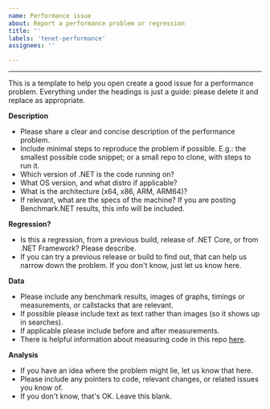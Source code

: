 ```yaml
---
name: Performance issue
about: Report a performance problem or regression
title: ''
labels: 'tenet-performance'
assignees: ''

---
```

****
This is a template to help you open create a good issue for a performance problem. Everything under the headings is just a guide: please delete it and replace as appropriate.

**Description**
* Please share a clear and concise description of the performance problem. 
* Include minimal steps to reproduce the problem if possible. E.g.: the smallest possible code snippet; or a small repo to clone, with steps to run it.
* Which version of .NET is the code running on?
* What OS version, and what distro if applicable?
* What is the architecture (x64, x86, ARM, ARM64)?
* If relevant, what are the specs of the machine? If you are posting Benchmark.NET results, this info will be included.

**Regression?**
* Is this a regression, from a previous build, release of .NET Core, or from .NET Framework? Please describe.
* If you can try a previous release or build to find out, that can help us narrow down the problem. If you don't know, just let us know here.

**Data**
* Please include any benchmark results, images of graphs, timings or measurements, or callstacks that are relevant.
* If possible please include text as text rather than images (so it shows up in searches).
* If applicable please include before and after measurements.
* There is helpful information about measuring code in this repo [here](https://github.com/dotnet/performance/blob/master/docs/benchmarking-workflow-dotnet-runtime.md).

**Analysis**
* If you have an idea where the problem might lie, let us know that here.
* Please include any pointers to code, relevant changes, or related issues you know of.
* If you don't know, that's OK. Leave this blank.
